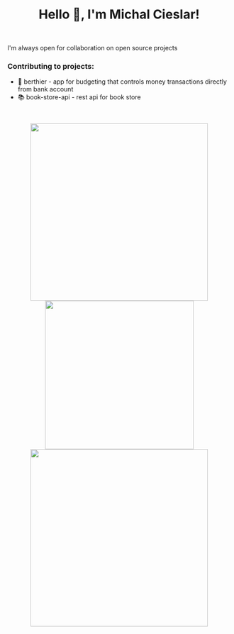 <h1 align="center">Hello 👋, I'm Michal Cieslar!</h1>
<br>

I'm always open for collaboration on open source projects

<h3>Contributing to projects:</h3>
<ul>
  <li>🏦 berthier - app for budgeting that controls money transactions directly from bank account</li>
  <li>📚 book-store-api - rest api for book store</li>
</ul>
</br>


<p align = "center">
  <img src = "https://github-readme-stats.vercel.app/api?username=cieslarmichal&show_icons=true&theme=dark" width = 400>
  <img src = "https://github-readme-stats.vercel.app/api/top-langs/?username=cieslarmichal&layout=compact&theme=dark" width = 335>
  <img src = "https://github-readme-streak-stats.herokuapp.com?user=cieslarmichal&theme=dark" width = 400>
</p>
